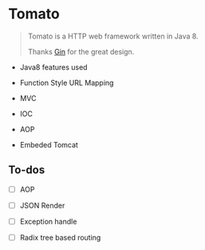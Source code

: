 # Tomato

> Tomato is a HTTP web framework written in Java 8.
>
> Thanks [Gin](https://github.com/gin-gonic/gin) for the great design.

- Java8 features used

- Function Style URL Mapping

- MVC

- IOC

- AOP

- Embeded Tomcat

## To-dos

- [ ] AOP

- [ ] JSON Render

- [ ] Exception handle

- [ ] Radix tree based routing

